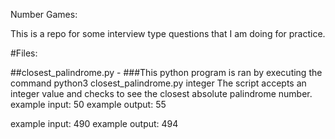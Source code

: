Number Games:

This is a repo for some interview type questions that I am doing for practice.

#Files:

##closest_palindrome.py -
###This python program is ran by executing the command python3 closest_palindrome.py integer
The script accepts an integer value and checks to see the closest absolute palindrome number.
example input: 50
example output: 55

example input: 490
example output: 494
